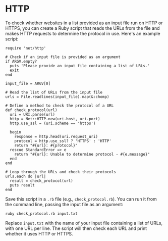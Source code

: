 # HTTP

To check whether websites in a list provided as an input file run on HTTP or HTTPS, you can create a Ruby script that reads the URLs from the file and makes HTTP requests to determine the protocol in use. Here's an example script:
```
require 'net/http'

# Check if an input file is provided as an argument
if ARGV.empty?
  puts 'Please provide an input file containing a list of URLs.'
  exit
end

input_file = ARGV[0]

# Read the list of URLs from the input file
urls = File.readlines(input_file).map(&:chomp)

# Define a method to check the protocol of a URL
def check_protocol(url)
  uri = URI.parse(url)
  http = Net::HTTP.new(uri.host, uri.port)
  http.use_ssl = (uri.scheme == 'https')
  
  begin
    response = http.head(uri.request_uri)
    protocol = http.use_ssl? ? 'HTTPS' : 'HTTP'
    return "#{url}: #{protocol}"
  rescue StandardError => e
    return "#{url}: Unable to determine protocol - #{e.message}"
  end
end

# Loop through the URLs and check their protocols
urls.each do |url|
  result = check_protocol(url)
  puts result
end
```

Save this script in a `.rb` file (e.g., `check_protocol.rb`). You can run it from the command line, passing the input file as an argument:

`ruby check_protocol.rb input.txt`

Replace `input.txt` with the name of your input file containing a list of URLs, with one URL per line. The script will then check each URL and print whether it uses HTTP or HTTPS.
